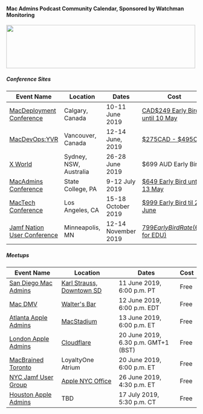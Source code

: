 #### Mac Admins Podcast Community Calendar, Sponsored by Watchman Monitoring

[<img src="https://podcast.macadmins.org/wp-content/uploads/2017/06/Watchman-Monitoring-logo-blue.png" alt="" width="500" height="115" />](https://www.watchmanmonitoring.com)

##### Conference Sites

| Event Name | Location | Dates | Cost |
|------------|----------|-------|------|
| [MacDeployment Conference](http://macdeployment.ca) | Calgary, Canada | 10-11 June 2019 | [CAD$249 Early Bird until 10 May](http://macdeployment.ca) |
| [MacDevOps:YVR](https://mdoyvr.com) | Vancouver, Canada | 12-14 June, 2019 | [$275CAD - $495CAD](https://mdoyvr.com/buy-tickets/) |
| [X World](https://auc.edu.au/xworld/about/) | Sydney, NSW, Australia | 26-28 June 2019 | $699 AUD Early Bird |
| [MacAdmins Conference](https://macadmins.psu.edu) | State College, PA | 9-12 July 2019 | [$649 Early Bird until 13 May](http://www.cvent.com/events/2019-macadmins-conference-at-penn-state/event-summary-a861fd3e6e4a4837924577becde201cf.aspx) |
| [MacTech Conference](https://conference.mactech.com) | Los Angeles, CA | 15-18 October 2019 | [$999 Early Bird til 28 June](https://forms.mactech.com/fillsurvey.php?sid=676&rid=None) |
| [Jamf Nation User Conference](https://www.jamf.com/events/jamf-nation-user-conference/2019/) | Minneapolis, MN | 12-14 November 2019 | [$799 Early Bird Rate ($699 for EDU)](https://www.cvent.com/events/jamf-nation-user-conference-2019/registration-7d9e9c5d913c4c38b847a10de4a84e25.aspx) |


##### Meetups

| Event Name | Location | Dates | Cost |
|------------|----------|-------|------|
| [San Diego Mac Admins](https://www.jamf.com/jamf-nation/events/user-groups/283/san-diego-macadmins) | [Karl Strauss, Downtown SD](https://goo.gl/maps/7n5nfAMHy3cF3hhK9) | 11 June 2019, 6:00 p.m. PT | Free |
| [Mac DMV](https://www.macdmv.com/macdmv-happy-hour-at-walters-bar/) | [Walter's Bar](https://goo.gl/maps/HVjnJa8rAmgkXpN26) | 12 June 2019, 6:00 p.m. EDT | Free |
| [Atlanta Apple Admins](https://atlappleadmins.com) | [MacStadium](http://maps.apple.com/?address=1100,White+St+SW,Atlanta,Georgia,30310) | 13 June 2019, 6:00 p.m. ET | Free |
| [London Apple Admins](https://londonappleadmins.org.uk/2019/05/23/20th-june-2019-meet-up-cloudflare/) | [Cloudflare](https://www.cloudflare.com/en-gb/) | 20 June 2019, 6.30 p.m. GMT+1 (BST) | Free |
| [MacBrained Toronto](https://www.eventbrite.com/e/toronto-macbrained-for-all-admins-cloud-infrastructure-and-identity-management-tickets-60528087138) | LoyaltyOne Atrium | 20 June 2019, 6:00 p.m. ET | Free |
| [NYC Jamf User Group](https://www.jamf.com/jamf-nation/events/user-groups) | [Apple NYC Office](https://maps.apple.com/?address=Apple%20Inc.,%20100%205th%20Ave,%20New%20York,%20NY%2010011,%20United%20States&auid=5865647463717811209&ll=40.737050,-73.993311&lsp=9902&q=New%20York%20City%201&_ext=ChoKBQgEEOIBCgQIBRADCgUIBhCKAQoECAoQABImKWjXc3nEXURAMdJqV4fzf1LAOeasmdXqXkRAQRZ2Qkkxf1LAUAM%3D&t=m) | 26 June 2019, 4:30 p.m. ET | Free |
| [Houston Apple Admins](https://houstonappleadmins.org) | TBD | 17 July 2019, 5:30 p.m. CT | Free |
